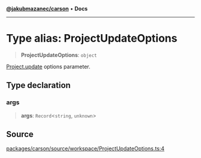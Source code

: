 [**@jakubmazanec/carson**](../README.md) • **Docs**

---

# Type alias: ProjectUpdateOptions

> **ProjectUpdateOptions**: `object`

[Project.update](../classes/Project.md#update) options parameter.

## Type declaration

### args

> **args**: `Record`\<`string`, `unknown`\>

## Source

[packages/carson/source/workspace/ProjectUpdateOptions.ts:4](https://github.com/jakubmazanec/js-tools/blob/9580d5f68de35b95719fd49b679b2d5576d49582/packages/carson/source/workspace/ProjectUpdateOptions.ts#L4)
